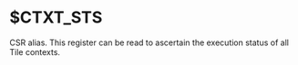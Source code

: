 # $CTXT_STS

CSR alias. This register can be read to ascertain the execution status
of all Tile contexts.
